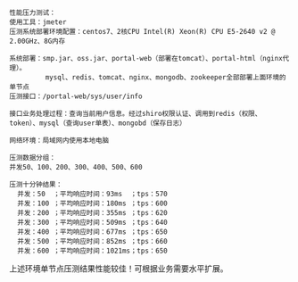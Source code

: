   
    
    性能压力测试：
    使用工具：jmeter
    压测系统部署环境配置：centos7、2核CPU Intel(R) Xeon(R) CPU E5-2640 v2 @ 2.00GHz、8G内存
  
    系统部署：smp.jar、oss.jar、portal-web（部署在tomcat）、portal-html（nginx代理）。
             mysql、redis、tomcat、nginx、mongodb、zookeeper全部部署上面环境的单节点
    压测接口：/portal-web/sys/user/info
  
    接口业务处理过程：查询当前用户信息。经过shiro权限认证、调用到redis（权限、token）、mysql（查询user单表）、mongobd（保存日志）
                      
    网络环境：局域网内使用本地电脑
  
    压测数据分组：
    并发50、100、200、300、400、500、600
  
    压测十分钟结果：
      并发：50  ；平均响应时间：93ms  ；tps：570
      并发：100 ；平均响应时间：180ms ；tps：600
      并发：200 ；平均响应时间：355ms ；tps：620
      并发：300 ；平均响应时间：509ms ；tps：640
      并发：400 ；平均响应时间：677ms ；tps：650
      并发：500 ；平均响应时间：852ms ；tps：660
      并发：600 ；平均响应时间：1021ms；tps：650
  
  

    
上述环境单节点压测结果性能较佳！可根据业务需要水平扩展。


    
